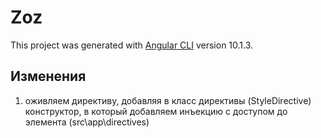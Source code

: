 # Zoz

This project was generated with [Angular CLI](https://github.com/angular/angular-cli) version 10.1.3.

## Изменения

1.  оживляем директиву, добавляя в класс директивы (StyleDirective) конструктор, в который добавляем инъекцию с доступом до элемента (src\app\directives)
